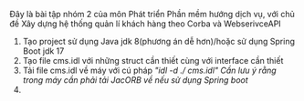 Đây là bài tập nhóm 2 của môn Phát triển Phần mềm hướng dịch vụ, với chủ đề Xây dựng hệ thống quản lí khách hàng theo Corba và WebserivceAPI

1. Tạo project sử dụng Java jdk 8(phương án dễ hơn)/hoặc sử dụng Spring Boot jdk 17
2. Tạo file cms.idl với những struct cần thiết cùng với interface cần thiết
3. Tải file cms.idl về máy với cú pháp
   _"idl -d ./ cms.idl"_
   _Cần lưu ý rằng trong máy cần phải tải JacORB về nếu sử dụng Spring boot_
4. 

